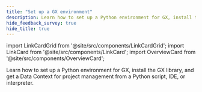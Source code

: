 ```yaml
---
title: "Set up a GX environment"
description: Learn how to set up a Python environment for GX, install the GX library, and get a Data Context for project management from a Python script, IDE, or interpreter.
hide_feedback_survey: true
hide_title: true
---
```


import LinkCardGrid from '@site/src/components/LinkCardGrid';
import LinkCard from '@site/src/components/LinkCard';
import OverviewCard from '@site/src/components/OverviewCard';

<OverviewCard title={frontMatter.title}>
  Learn how to set up a Python environment for GX, install the GX library, and get a Data Context for project management from a Python script, IDE, or interpreter.
</OverviewCard>


<LinkCardGrid>

  <LinkCard 
    topIcon 
    label="Install Python"
    description="Install the Python language and set up a virtual environment"
    to="/docs/core/set_up_a_gx_environment/install_python" 
    icon="/img/expectation_icon.svg" 
  />
  
  <LinkCard 
    topIcon 
    label="Install GX"
    description="Install the GX Python library."
    to="/docs/core/set_up_a_gx_environment/install_gx" 
    icon="/img/expectation_icon.svg" 
  />

  <LinkCard 
    topIcon 
    label="Install additional dependencies"
    description="Install additional dependencies for specific data sources or environments."
    to="/docs/core/set_up_a_gx_environment/install_additional_dependencies" 
    icon="/img/expectation_icon.svg" 
  />

  <LinkCard 
    topIcon 
    label="Create a Data Context"
    description="Define the storage location for Validation Results and metadata"
    to="/docs/core/set_up_a_gx_environment/create_a_data_context" 
    icon="/img/expectation_icon.svg" 
  />

</LinkCardGrid>